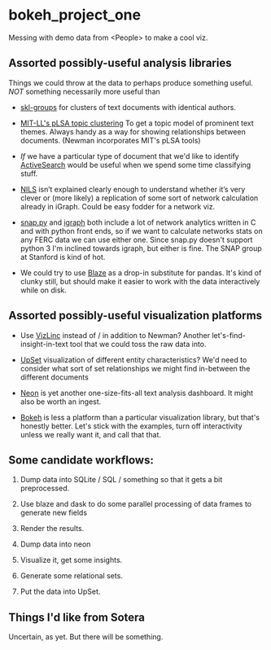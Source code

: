 # bokeh_project_one
Messing with demo data from &lt;People> to make a cool viz.

## Assorted possibly-useful analysis libraries
Things we could throw at the data to perhaps produce something useful. *NOT* something necessarily more useful than

* [skl-groups](https://dougalsutherland.github.io/skl-groups/tutorial.html) for clusters of text documents with identical authors.

* [MIT-LL's pLSA topic clustering](https://github.com/mitll/topic-clustering) To get a topic model of prominent text themes. Always handy as a way for showing relationships between documents. (Newman incorporates MIT's pLSA tools)

* *If* we have a particular type of document that we'd like to identify [ActiveSearch](https://github.com/AutonlabCMU/ActiveSearch) would be useful when we spend some time classifying stuff.

* [NILS](https://github.com/plamenbbn/XDATA.git) isn’t explained clearly enough to understand whether it’s very clever or (more likely) a replication of some sort of network calculation already in iGraph. Could be easy fodder for a network viz.

* [snap.py](http://snap.stanford.edu/snappy/) and [igraph](http://igraph.org/redirect.html) both include a lot of network analytics written in C and with python front ends, so if we want to calculate networks stats on any FERC data we can use either one. Since snap.py doesn't support python 3 I'm inclined towards igraph, but either is fine. The SNAP group at Stanford is kind of hot.

* We could try to use [Blaze](http://blaze.pydata.org/) as a drop-in substitute for pandas. It's kind of clunky still, but should make it easier to work with the data interactively while on disk.

## Assorted possibly-useful visualization platforms
* Use [VizLinc](https://github.com/mitll/vizlinc) instead of / in addition to Newman? Another let's-find-insight-in-text tool that we could toss the raw data into.

* [UpSet](https://github.com/VCG/upset) visualization of different entity characteristics? We'd need to consider what sort of set relationships we might find in-between the different documents

* [Neon](https://github.com/NextCenturyCorporation/neon) is yet another one-size-fits-all text analysis dashboard. It might also be worth an ingest.

* [Bokeh](http://bokeh.pydata.org/en/latest/) is less a platform than a particular visualization library, but that's honestly better. Let's stick with the examples, turn off interactivity unless we really want it, and call that that.

## Some candidate workflows:
1. Dump data into SQLite / SQL / something so that it gets a bit preprocessed.
2. Use blaze and dask to do some parallel processing of data frames to generate new fields
3. Render the results.

1. Dump data into neon
2. Visualize it, get some insights.

1. Generate some relational sets.
2. Put the data into UpSet.

## Things I'd like from Sotera
Uncertain, as yet. But there will be something.
